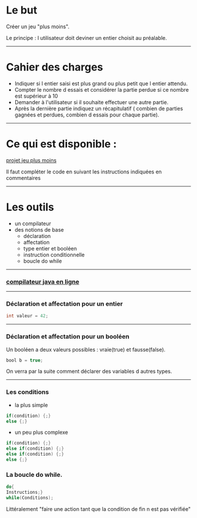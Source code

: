 


# Le but
 
 Créer un jeu "plus moins".
 
Le principe : l utilisateur doit deviner un entier choisit au préalable.
 
---
# Cahier des charges
  
 - Indiquer si l entier saisi est plus grand ou plus petit que l entier attendu.
 - Compter le nombre d essais et considérer la partie perdue si ce nombre est supérieur à 10
 - Demander à l'utilisateur si il souhaite effectuer une autre partie.
- Après la dernière partie indiquez un récapitulatif ( combien de parties gagnées et perdues, combien d essais pour chaque partie).
---
#  Ce qui est disponible :

<a href="https://github.com/ljuglaret/Premiere/blob/master/pm.java" >projet jeu plus moins</a>

 Il faut compléter le code en suivant les instructions indiquées en commentaires

---
# Les outils
- un compilateur
- des notions de base
   - déclaration
   - affectation
   - type entier et booléen 
   - instruction conditionnelle
   - boucle do while
----
### <a href="https://www.onlinegdb.com/" >compilateur java en ligne</a>
----
### Déclaration et affectation pour un entier 

```java
int valeur = 42;
```

---
### Déclaration et affectation pour un booléen

 Un booléen a deux valeurs possibles : vraie(true) et fausse(false).

```java
bool b = true;
```


 On verra par la suite comment déclarer des variables d autres types.

---
### Les conditions
- la plus simple
```java
if(condition) {;}
else {;}
```
- un peu plus complexe
```java
if(condition) {;}
else if(condition) {;}
else if(condition) {;}
else {;}
```

### La boucle do while. 

```java
do{
Instructions;}
while(Conditions);
```

 Littéralement "faire une action tant que la condition de fin n est pas vérifiée" 
